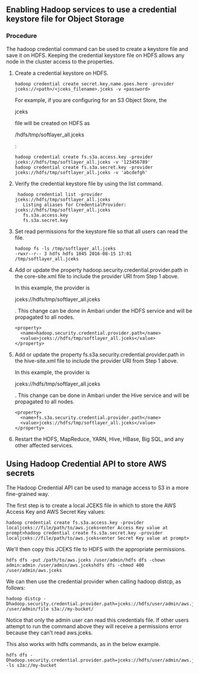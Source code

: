 



## Enabling Hadoop services to use a credential keystore file for Object Storage

### Procedure

The hadoop credential command can be used to create a keystore file and save it on HDFS. Keeping the credential keystore file on HDFS allows any node in the cluster access to the properties.

1. Create a credential keystore on HDFS.

   ```
   hadoop credential create secret.key.name.goes.here -provider jceks://<path>/<jceks_filename>.jceks -v <password>
   ```

   For example, if you are configuring for an S3 Object Store, the

    

   jceks

    

   file will be created on HDFS as

    

   /hdfs/tmp/softlayer_all.jceks

   :

   ```
   hadoop credential create fs.s3a.access.key -provider jceks://hdfs/tmp/softlayer_all.jceks -v '123456789'
   hadoop credential create fs.s3a.secret.key -provider jceks://hdfs/tmp/softlayer_all.jceks -v 'abcdefgh'
   ```

2. Verify the credential keystore file by using the list command.

   ```
    hadoop credential list -provider jceks://hdfs/tmp/softlayer_all.jceks
      Listing aliases for CredentialProvider: jceks://hdfs/tmp/softlayer_all.jceks
      fs.s3a.access.key
      fs.s3a.secret.key
   ```

3. Set read permissions for the keystore file so that all users can read the file.

   ```
   hadoop fs -ls /tmp/softlayer_all.jceks
   -rwxr--r-- 3 hdfs hdfs 1045 2016-08-15 17:01 /tmp/softlayer_all.jceks
   ```

4. Add or update the property hadoop.security.credential.provider.path in the core-site.xml file to include the provider URI from Step 1 above.

    

   In this example, the provider is

    

   jceks://hdfs/tmp/softlayer_all.jceks

   . This change can be done in Ambari under the HDFS service and will be propagated to all nodes.

   ```
   <property>
     <name>hadoop.security.credential.provider.path</name>
     <value>jceks://hdfs/tmp/softlayer_all.jceks</value>
   </property>
   ```

5. Add or update the property fs.s3a.security.credential.provider.path in the hive-site.xml file to include the provider URI from Step 1 above.

    

   In this example, the provider is

    

   jceks://hdfs/tmp/softlayer_all.jceks

   . This change can be done in Ambari under the Hive service and will be propagated to all nodes.

   ```
   <property>
     <name>fs.s3a.security.credential.provider.path</name>
     <value>jceks://hdfs/tmp/softlayer_all.jceks</value>
   </property>
   ```

6. Restart the HDFS, MapReduce, YARN, Hive, HBase, Big SQL, and any other affected services.







## Using Hadoop Credential API to store AWS secrets

The Hadoop Credential API can be used to manage access to S3 in a more fine-grained way.

The first step is to create a local JCEKS file in which to store the AWS Access Key and AWS Secret Key values:

```
hadoop credential create fs.s3a.access.key -provider localjceks://file/path/to/aws.jceks<enter Access Key value at prompt>hadoop credential create fs.s3a.secret.key -provider localjceks://file/path/to/aws.jceks<enter Secret Key value at prompt>
```

We'll then copy this JCEKS file to HDFS with the appropriate permissions.

```
hdfs dfs -put /path/to/aws.jceks /user/admin/hdfs dfs -chown admin:admin /user/admin/aws.jcekshdfs dfs -chmod 400 /user/admin/aws.jceks
```

We can then use the credential provider when calling hadoop distcp, as follows:

```
hadoop distcp -Dhadoop.security.credential.provider.path=jceks://hdfs/user/admin/aws.jceks /user/admin/file s3a://my-bucket/
```

Notice that only the admin user can read this credentials file. If other users attempt to run the command above they will receive a permissions error because they can't read aws.jceks.

This also works with hdfs commands, as in the below example.

```
hdfs dfs -Dhadoop.security.credential.provider.path=jceks://hdfs/user/admin/aws.jceks -ls s3a://my-bucket
```

